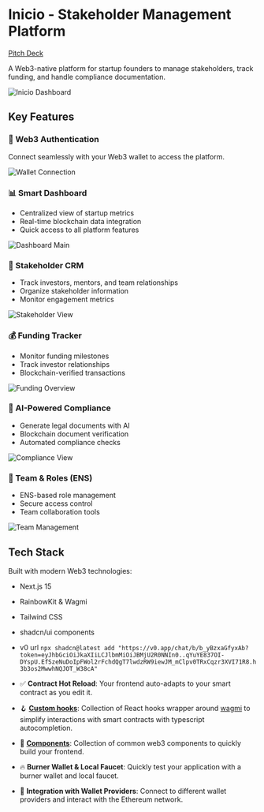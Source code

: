 # Inicio - Stakeholder Management Platform
[Pitch Deck](https://docs.google.com/presentation/d/1tuXAihf2nlqIBGD8T9focEzE0Tk2vcUFiYZa-q0LhFs/edit?usp=sharing )



A Web3-native platform for startup founders to manage stakeholders, track funding, and handle compliance documentation.

![Inicio Dashboard](./packages/inicio/public/dashboard-preview.png)

## Key Features

### 🔐 Web3 Authentication
Connect seamlessly with your Web3 wallet to access the platform.

![Wallet Connection](./packages/inicio/public/wallet-connect.png)

### 📊 Smart Dashboard
- Centralized view of startup metrics
- Real-time blockchain data integration
- Quick access to all platform features

![Dashboard Main](./packages/inicio/public/dashboard-main.png)

### 👥 Stakeholder CRM
- Track investors, mentors, and team relationships
- Organize stakeholder information
- Monitor engagement metrics

![Stakeholder View](./packages/inicio/public/stakeholder-view.png)

### 💰 Funding Tracker
- Monitor funding milestones
- Track investor relationships
- Blockchain-verified transactions

![Funding Overview](./packages/inicio/public/funding-tracker.png)

### 📝 AI-Powered Compliance
- Generate legal documents with AI
- Blockchain document verification
- Automated compliance checks

![Compliance View](./packages/inicio/public/compliance-view.png)

### 👥 Team & Roles (ENS)
- ENS-based role management
- Secure access control
- Team collaboration tools

![Team Management](./packages/inicio/public/team-view.png)

## Tech Stack

Built with modern Web3 technologies:
- Next.js 15
- RainbowKit & Wagmi
- Tailwind CSS
- shadcn/ui components
- v0 url 
`
npx shadcn@latest add "https://v0.app/chat/b/b_yBzxaGfyxAb?token=eyJhbGciOiJkaXIiLCJlbmMiOiJBMjU2R0NNIn0..qYuYE837OI-DYspU.EfSzeNuDoIpFWol2rFchdQgT7lwdzRW9iewJM_mClpv0TRxCqzr3XVI71R8.h3b3os2MwwhNQJOT_W38cA"
`

- ✅ **Contract Hot Reload**: Your frontend auto-adapts to your smart contract as you edit it.
- 🪝 **[Custom hooks](https://docs.scaffoldeth.io/hooks/)**: Collection of React hooks wrapper around [wagmi](https://wagmi.sh/) to simplify interactions with smart contracts with typescript autocompletion.
- 🧱 [**Components**](https://docs.scaffoldeth.io/components/): Collection of common web3 components to quickly build your frontend.
- 🔥 **Burner Wallet & Local Faucet**: Quickly test your application with a burner wallet and local faucet.
- 🔐 **Integration with Wallet Providers**: Connect to different wallet providers and interact with the Ethereum network.

